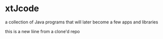 # xtJcode
a collection of Java programs that will later become a few apps and libraries

this is a new liine from a clone'd repo
